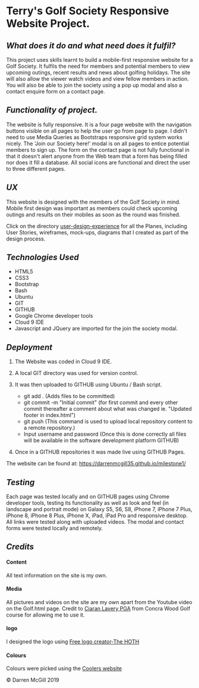 # **Terry's Golf Society Responsive Website Project.**

## *What does it do and what need does it fulfil?*

This project uses skills learnt to build a mobile-first responsive 
website for a Golf Society. It fulfils the need for members and potential
members to view upcoming outings, recent results and news about golfing
holidays. The site will also allow the viewer watch videos and view 
fellow members in action. You will also be able to join the society
using a pop up modal and also a contact enquire form on a contact page.

## *Functionality of project.*

The website is fully responsive. It is a four page website with the navigation 
buttons visible on all pages to help the user go from page to page. 
I didn't need to use Media Queries as Bootstraps
responsive grid system works nicely.
The 'Join our Society here!' modal is on all pages to entice potential members
to sign up. 
The form on the contact page is not fully functional in that it doesn't alert 
anyone from the Web team that a form has being filled nor does it fill a 
database.
All social icons are functional and direct the user to three different 
pages. 

## *UX*

This website is designed with the members of the Golf Society in mind. 
Mobile first design was important as members could check upcoming outings
and results on their mobiles as soon as the round was finished. 

Click on the directory [user-design-experience](https://github.com/darrenmcgill35/milestone1/tree/master/assets/user-design-experience) for all the Planes, 
including User Stories, wireframes, mock-ups, diagrams that I created as part 
of the design process.

## *Technologies Used*

* HTML5
* CSS3
* Bootstrap
* Bash
* Ubuntu
* GIT
* GITHUB
* Google Chrome developer tools
* Cloud 9 IDE
* Javascript and JQuery are imported for the join the society modal.

## *Deployment*

1. The Website was coded in Cloud 9 IDE. 
1. A local GIT directory was used for version control. 
1. It was then uploaded to GITHUB using Ubuntu / Bash script. 
    * git add . (Adds files to be committed)
    * git commit -m "Initial commit" (for first commit and every other commit 
      thereafter a comment about what was changed ie. 
      "Updated footer in index.html")
    * git push (This command is used to upload local repository content
      to a remote repository.)
    * Input username and password (Once this is done correctly all files will 
       be available in the software development platform GITHUB)
    
1. Once in a GITHUB repositories it was made live using GITHUB Pages. 

The website can be found at: https://darrenmcgill35.github.io/milestone1/

## *Testing*

Each page was tested locally and on GITHUB pages using Chrome developer tools, 
testing its functionality as well as look and feel
(in landscape and portrait mode) on Galaxy S5, S6, S8, iPhone 7, iPhone 7 Plus, 
iPhone 8, iPhone 8 Plus, iPhone X, iPad, iPad Pro and responsive desktop. 
All links were tested along with uploaded videos. The modal and contact
forms were tested locally and remotely.

## *Credits*

#### Content
All text information on the site is my own.
    
#### Media
All pictures and videos on the site are my own apart from 
the Youtube video on the Golf.html page. 
Credit to [Ciaran Lavery PGA](https://www.facebook.com/pg/Ciar%C3%A1n-Lavery-Golf-398089067622974/about/) 
from Concra Wood Golf course for allowing me to use it. 
    
#### logo

I designed the logo using
[Free logo creator-The HOTH](https://logomaker.thehoth.com)

#### Colours

Colours were picked using the [Coolers website](https://coolors.co/) 
    
© Darren McGill 2019

